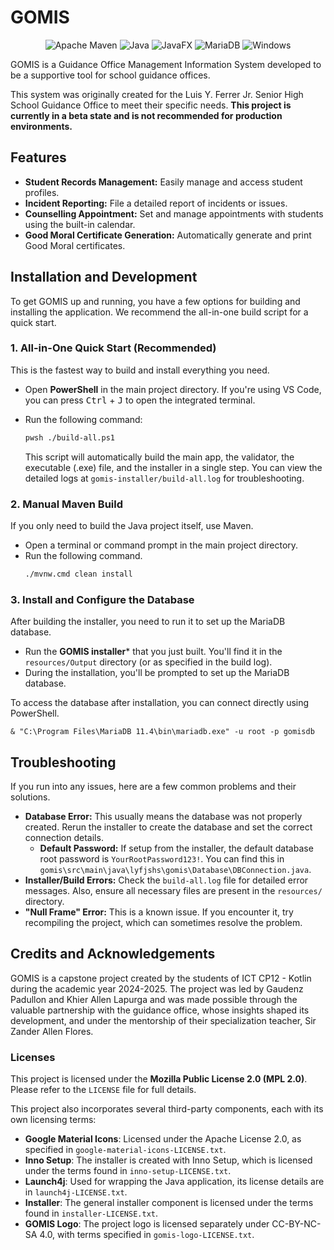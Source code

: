 # GOMIS

<p align="center">
    <img alt = "Apache Maven" src="https://img.shields.io/badge/Maven-C71A36?style=for-the-badge&logo=Apache%20Maven&logoColor=white"/>
    <img alt = "Java" src="https://img.shields.io/badge/java-%23ED8B00.svg?style=for-the-badge&logo=openjdk&logoColor=white"/>
    <img alt = "JavaFX" src="https://img.shields.io/badge/javafx-%23FF0000.svg?style=for-the-badge&logo=javafx&logoColor=white"/>
    <img alt = "MariaDB" src="https://img.shields.io/badge/MariaDB-003545?style=for-the-badge&logo=mariadb&logoColor=white"/>
    <img alt = "Windows" src="https://img.shields.io/badge/Windows-0078D6?style=for-the-badge&logo=windows&logoColor=white"/>
</p>


GOMIS is a Guidance Office Management Information System developed to be a supportive tool for school guidance offices. 

This system was originally created for the Luis Y. Ferrer Jr. Senior High School Guidance Office to meet their specific needs. **This project is currently in a beta state and is not recommended for production environments.**

## Features

- **Student Records Management:** Easily manage and access student profiles.
- **Incident Reporting:** File a detailed report of incidents or issues.
- **Counselling Appointment:** Set and manage appointments with students using the built-in calendar.
- **Good Moral Certificate Generation:** Automatically generate and print Good Moral certificates.

## Installation and Development

To get GOMIS up and running, you have a few options for building and installing the application. We recommend the all-in-one build script for a quick start.

### 1. All-in-One Quick Start (Recommended)

This is the fastest way to build and install everything you need.

- Open **PowerShell** in the main project directory. If you're using VS Code, you can press <kbd>Ctrl</kbd> + <kbd>J</kbd> to open the integrated terminal.
- Run the following command:
    ```bash
    pwsh ./build-all.ps1
    ```

    This script will automatically build the main app, the validator, the executable (.exe) file, and the installer in a single step. You can view the detailed logs at `gomis-installer/build-all.log` for troubleshooting.

### 2. Manual Maven Build

If you only need to build the Java project itself, use Maven.

- Open a terminal or command prompt in the main project directory.
- Run the following command.
    ```bash
    ./mvnw.cmd clean install
    ```

### 3. Install and Configure the Database

After building the installer, you need to run it to set up the MariaDB database.

- Run the **GOMIS installer*** that you just built. You'll find it in the `resources/Output` directory (or as specified in the build log).
- During the installation, you'll be prompted to set up the MariaDB database.

To access the database after installation, you can connect directly using PowerShell.

```pwsh
& "C:\Program Files\MariaDB 11.4\bin\mariadb.exe" -u root -p gomisdb
```

## Troubleshooting

If you run into any issues, here are a few common problems and their solutions.

- **Database Error:** This usually means the database was not properly created. Rerun the installer to create the database and set the correct connection details.
    - **Default Password:** If setup from the installer, the default database root password is `YourRootPassword123!`. You can find this in `gomis\src\main\java\lyfjshs\gomis\Database\DBConnection.java`.
- **Installer/Build Errors:** Check the `build-all.log` file for detailed error messages. Also, ensure all necessary files are present in the `resources/` directory.
- **"Null Frame" Error:** This is a known issue. If you encounter it, try recompiling the project, which can sometimes resolve the problem.

## Credits and Acknowledgements

GOMIS is a capstone project created by the students of ICT CP12 - Kotlin during the academic year 2024-2025. The project was led by Gaudenz Padullon and Khier Allen Lapurga and was made possible through the valuable partnership with the guidance office, whose insights shaped its development, and under the mentorship of their specialization teacher, Sir Zander Allen Flores.

### Licenses

This project is licensed under the **Mozilla Public License 2.0 (MPL 2.0)**. Please refer to the `LICENSE` file for full details.

This project also incorporates several third-party components, each with its own licensing terms:

* **Google Material Icons**: Licensed under the Apache License 2.0, as specified in `google-material-icons-LICENSE.txt`.
* **Inno Setup**: The installer is created with Inno Setup, which is licensed under the terms found in `inno-setup-LICENSE.txt`.
* **Launch4j**: Used for wrapping the Java application, its license details are in `launch4j-LICENSE.txt`.
* **Installer**: The general installer component is licensed under the terms found in `installer-LICENSE.txt`.
* **GOMIS Logo**: The project logo is licensed separately under CC-BY-NC-SA 4.0, with terms specified in `gomis-logo-LICENSE.txt`.